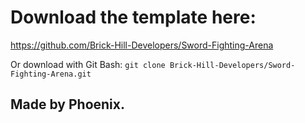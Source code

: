 # Download the template here:
https://github.com/Brick-Hill-Developers/Sword-Fighting-Arena

Or download with Git Bash:
`git clone Brick-Hill-Developers/Sword-Fighting-Arena.git`

## Made by Phoenix.
